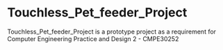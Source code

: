 # Touchless_Pet_feeder_Project
Touchless_Pet_feeder_Project is a prototype project as a requirement for Computer Engineering Practice and Design 2 - CMPE30252
